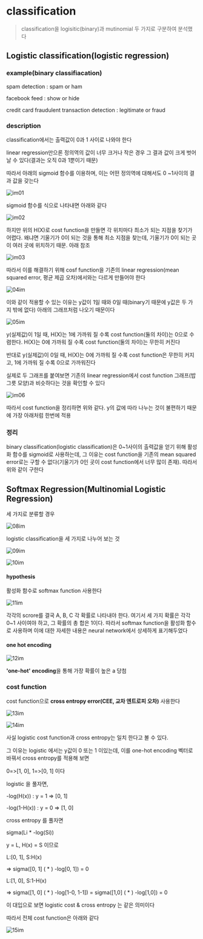# classification

> classification을 logisitic(binary)과 mutinomial 두 가지로 구분하여 분석했다





## Logistic classification(logistic regression)

### example(binary classifiacation)

spam detection : spam or ham

facebook feed : show or hide

credit card fraudulent transaction detection : legitimate or fraud



### description

classification에서는 출력값이 0과 1 사이로 나와야 한다

linear regression만으론 정의역의 값이 너무 크거나 작은 경우 그 결과 값이 크게 벗어날 수 있다(결과는 오직 0과 1뿐이기 때문)

따라서 아래의 sigmoid 함수를 이용하며, 이는 어떤 정의역에 대해서도 0 ~1사이의 결과 값을 갖는다



![im01](./01.jpg)



sigmoid 함수를 식으로 나타내면 아래와 같다



![im02](./02.jpg)



하지만 위의 H(X)로 cost function을 만들면 각 위치마다 최소가 되는 지점을 찾기가 어렵다. 왜냐면 기울기가 0이 되는 것을 통해 최소 지점을 찾는데, 기울기가 0이 되는 곳이 여러 곳에 위치하기 때문. 아래 참조



![im03](./03.jpg)



따라서 이를 해결하기 위해 cosf function을 기존의 linear regression(mean squared error, 평균 제곱 오차)에서와는 다르게 만들어야 한다



![04im](04.jpg)

이와 같이 적용할 수 있는 이유는 y값이 1일 때와 0일 때(binary기 때문에 y값은 두 가지 밖에 없다) 아래의 그래프처럼 나오기 때문이다



![05im](./05.jpg)



y(실제값)이 1일 때, H(X)는 1에 가까워 질 수록 cost function(둘의 차이)는 0으로 수렴한다. H(X)는 0에 가까워 질 수록 cost function(둘의 차이)는 무한히 커진다

반대로 y(실제값)이 0일 때, H(X)는 0에 가까워 질 수록 cost function은 무한히 커지고, 1에 가까워 질 수록 0으로 가까워진다

실제로 두 그래프를 붙여보면 기존의 linear regression에서 cost function 그래프(밥그릇 모양)과 비슷하다는 것을 확인할 수 있다

![im06](./06.jpg)



따라서 cost function을 정리하면 위와 같다. y의 값에 따라 나누는 것이 불편하기 때문에 가장 아래처럼 한번에 적용



### 정리

binary classification(logistic classification)은 0~1사이의 출력값을 얻기 위해 활성화 함수를 sigmoid로 사용하는데, 그 이유는 cost function을 기존의 mean squared error로는 구할 수 없다(기울기가 0인 곳이 cost function에서 너무 많이 존재). 따라서 위와 같이 구한다



## Softmax Regression(Multinomial Logistic Regression)



세 가지로 분류할 경우

![08im](./08.jpg)



logistic classification을 세 가지로 나누어 보는 것

![09im](./09.jpg)





![10im](./10.jpg)

#### hypothesis

활성화 함수로 softmax function 사용한다



![11im](./11.jpg)



각각의 scrore를 결국 A, B, C 각 확률로 나타내야 한다. 여기서 세 가지 확률은 각각 0~1 사이여야 하고, 그 확률의 총 합은 1이다. 따라서 softmax function을 활성화 함수로 사용하며 이에 대한 자세한 내용은 neural network에서 상세하게 표기해두었다



#### one hot encoding

![12im](./12.jpg)



**'one-hot' encoding**을 통해 가장 확률이 높은 a 당첨



### cost function

cost function으로 **cross entropy error(CEE, 교차 엔트로피 오차)** 사용한다



![13im](./13.jpg)





![14im](./14.jpg)





사실 logistic cost function과 cross entropy는 일치 한다고 볼 수 있다.

그 이유는 logistic 에서는 y값이 0 또는 1 이있는데, 이를 one-hot encoding 벡터로 바꿔서 cross entropy를 적용해 보면 

0=>[1, 0], 1=>[0, 1] 이다

logistic 을 풀자면, 

-log(H(x))   : y = 1 => [0, 1] 

-log(1-H(x)) : y = 0 => [1, 0] 

cross entropy 를 풀자면

sigma(Li * -log(Si))

y = L, H(x) = S 이므로 

L:[0, 1], S:H(x) 

=> sigma([0, 1] ( * ) -log[0, 1]) = 0 

L:[1, 0], S:1-H(x) 

=> sigma([1, 0] ( * ) -log[1-0, 1-1]) = sigma([1,0] ( * ) -log[1,0]) = 0 

이 대입으로 보면 logistic cost & cross entropy 는 같은 의미이다

따라서 전체 cost function은 아래와 같다

![15im](./15.jpg)
